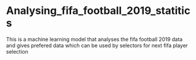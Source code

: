 # Analysing_fifa_football_2019_statitics
This is a machine learning model that analyses the fifa football 2019 data and gives prefered data which can be used by selectors for next fifa player selection
